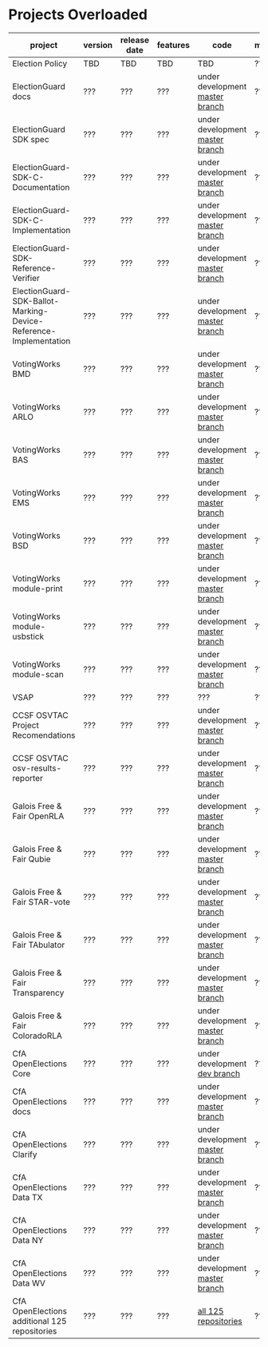 # Projects Overloaded
<div class="datatable-begin"></div>

project         | version | release date | features | code     | meetings
--------------- | ------- | ------------ | -------- | -------- | ---------
Election Policy | TBD     | TBD          | TBD      | TBD      | ???
ElectionGuard docs | ??? | ??? | ??? | under development [master branch](https://github.com/Microsoft/ElectionGuard-SDK) | ???
ElectionGuard SDK spec | ??? | ??? | ??? | under development [master branch](https://github.com/microsoft/ElectionGuard-SDK-Specification) | ???
ElectionGuard-SDK-C-Documentation | ??? | ??? | ??? | under development [master branch](https://github.com/ElectionGuard/ElectionGuard-SDK-C-Documentation) | ???
ElectionGuard-SDK-C-Implementation | ??? | ??? | ??? | under development [master branch](https://github.com/microsoft/ElectionGuard-SDK-C-Implementation) | ???
ElectionGuard-SDK-Reference-Verifier | ??? | ??? | ??? | under development [master branch](https://github.com/microsoft/ElectionGuard-SDK-Reference-Verifier) | ???
ElectionGuard-SDK-Ballot-Marking-Device-Reference-Implementation | ??? | ??? | ??? | under development [master branch](https://github.com/microsoft/ElectionGuard-SDK-Ballot-Marking-Device-Reference-Implementation) | ???
VotingWorks BMD | ??? | ??? | ??? | under development [master branch](https://github.com/votingworks/bmd) | ???
VotingWorks ARLO | ??? | ??? | ??? | under development [master branch](https://github.com/votingworks/arlo) | ???
VotingWorks BAS | ??? | ??? | ??? | under development [master branch](https://github.com/votingworks/bas) | ???
VotingWorks EMS | ??? | ??? | ??? | under development [master branch](https://github.com/votingworks/ems) | ???
VotingWorks BSD | ??? | ??? | ??? | under development [master branch](https://github.com/votingworks/bsd) | ???
VotingWorks module-print | ??? | ??? | ??? | under development [master branch](https://github.com/votingworks/module-print) | ???
VotingWorks module-usbstick| ??? | ??? | ??? | under development [master branch](https://github.com/votingworks/module-usbstick) | ???
VotingWorks module-scan | ??? | ??? | ??? | under development [master branch](https://github.com/votingworks/module-scan) | ???
VSAP | ??? | ??? | ??? | ??? | ???
CCSF OSVTAC Project Recomendations | ??? | ??? | ??? | under development [master branch](https://github.com/OSVTAC/project-recommendations) | ???
CCSF OSVTAC osv-results-reporter | ??? | ??? | ??? | under development [master branch](https://github.com/OSVTAC/osv-results-reporter) | ???
Galois Free & Fair OpenRLA | ??? | ??? | ??? | under development [master branch](https://github.com/FreeAndFair/OpenRLA) | ???
Galois Free & Fair Qubie | ??? | ??? | ??? | under development [master branch](https://github.com/FreeAndFair/Qubie) | ???
Galois Free & Fair STAR-vote | ??? | ??? | ??? | under development [master branch](https://github.com/FreeAndFair/STAR-Vote) | ???
Galois Free & Fair TAbulator | ??? | ??? | ??? | under development [master branch](https://github.com/FreeAndFair/Tabulator) | ???
Galois Free & Fair Transparency | ??? | ??? | ??? | under development [master branch](https://github.com/FreeAndFair/Transparency) | ???
Galois Free & Fair ColoradoRLA | ??? | ??? | ??? | under development [master branch](https://github.com/FreeAndFair/ColoradoRLA) | ???
CfA OpenElections Core | ??? | ??? | ??? | under development [dev branch](https://github.com/openelections/openelections-core) | ???
CfA OpenElections docs | ??? | ??? | ??? | under development [master branch](https://github.com/openelections/docs) | ???
CfA OpenElections Clarify | ??? | ??? | ??? | under development [master branch](https://github.com/openelections/clarify) | ???
CfA OpenElections Data TX | ??? | ??? | ??? | under development [master branch](https://github.com/openelections/openelections-data-tx) | ???
CfA OpenElections Data NY | ??? | ??? | ??? | under development [master branch](https://github.com/openelections/openelections-data-ny) | ???
CfA OpenElections Data WV | ??? | ??? | ??? | under development [master branch](https://github.com/openelections/openelections-data-wv) | ???
CfA OpenElections additional 125 repositories | ??? | ??? | ??? | [all 125 repositories](https://github.com/openelections) | ???

<div class="datatable-end"></div>
